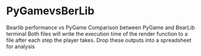 # PyGamevsBerLib
Bearlib performance vs PyGame
Comparison between PyGame and BearLib terminal
Both files will write the execution time of the render function to a file after each step the player takes.
Drop these outputs into a spreadsheet for analysis
